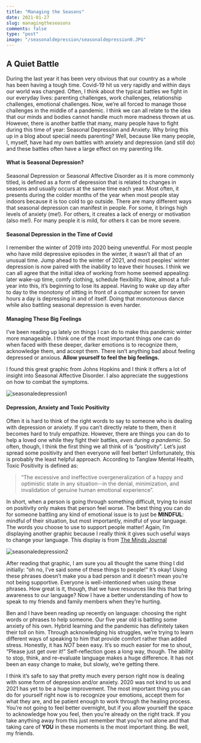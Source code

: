 ```yaml
---
title: "Managing the Seasons"
date: 2021-01-27
slug: managingtheseasons
comments: false
type: "post"
image: "/seasonaldepression/seasonaldepression0.JPG"
---
```


## A Quiet Battle

During the last year it has been very obvious that our country as a whole has been having a tough time.  Covid-19 hit us very rapidly and within days our world was changed.  Often, I think about the typical battles we fight in our everyday lives: parenting challenges, work challenges, relationship challenges, emotional challenges.  Now, we’re all forced to manage those challenges in the middle of a pandemic.  I think we can all relate to the idea that our minds and bodies cannot handle much more madness thrown at us.  However, there is another battle that many, many people have to fight during this time of year: Seasonal Depression and Anxiety.  Why bring this up in a blog about special needs parenting?  Well, because like many people, I, myself, have had my own battles with anxiety and depression (and still do) and these battles often have a large effect on my parenting life.

#### What is Seasonal Depression?

Seasonal Depression or Seasonal Affective Disorder as it is more commonly titled, is defined as a form of depression that is related to changes in seasons and usually occurs at the same time each year.  Most often, it presents during the colder months of the year when most people stay indoors because it is too cold to go outside.  There are many different ways that seasonal depression can manifest in people.  For some, it brings high levels of anxiety (me!).  For others, it creates a lack of energy or motivation (also me!).  For many people it is mild, for others it can be more severe.

#### Seasonal Depression in the Time of Covid

I remember the winter of 2019 into 2020 being uneventful.  For most people who have mild depressive episodes in the winter, it wasn’t all that of an unusual time.  Jump ahead to the winter of 2021, and most peoples’ winter depression is now paired with the inability to leave their houses.  I think we can all agree that the initial idea of working from home seemed appealing: later wake-up time, comfy clothing, schedule flexibility.  Now, almost a full-year into this, it’s beginning to lose its appeal.  Having to wake up day after to day to the monotony of sitting in front of a computer screen for seven hours a day is depressing in and of itself.  Doing that monotonous dance while also battling seasonal depression is even harder.  

#### Managing These Big Feelings

I’ve been reading up lately on things I can do to make this pandemic winter more manageable.  I think one of the most important things one can do when faced with these deeper, darker emotions is to recognize them, acknowledge them, and accept them.  There isn’t anything bad about feeling depressed or anxious.  **Allow yourself to feel the big feelings.**

I found this great graphic from Johns Hopkins and I think it offers a lot of insight into Seasonal Affective Disorder.  I also appreciate the suggestions on how to combat the symptoms.

![seasonaledepression1](/seasonaldepression/seasonaldepression1.JPG)                 

#### Depression, Anxiety and Toxic Positivity

Often it is hard to think of the right words to say to someone who is dealing with depression or anxiety.  If you can’t directly relate to them, then it becomes hard to truly empathize.  However, there are things you can do to help a loved one while they fight their battles, *even during a pandemic*.  So often, though, I think the first thing we all think of is “positivity”.  Let’s just spread some positivity and then everyone will feel better!  Unfortunately, this is probably the least helpful approach.  According to Tanglaw Mental Health, Toxic Positivity is defined as:

>“The excessive and ineffective overgeneralization of a happy and optimistic state in any situation--in the denial, minimization, and invalidation of genuine human emotional experience”.  

In short, when a person is going through something difficult, trying to insist on positivity only makes that person feel worse.  The best thing you can do for someone battling any kind of emotional issue is to just be **MINDFUL**: mindful of their situation, but most importantly, mindful of your language.  The words you choose to use to support people matter!  Again, I’m displaying another graphic because I really think it gives such useful ways to change your language.  This display is from [The Minds Journal](https://themindsjournal.com/) 

![seasonaledepression2](/seasonaldepression/seasonaldepression2.JPG)  

After reading that graphic, I am sure you all thought the same thing I did initially: “oh no, I’ve said some of these things to people!”  It’s okay!  Using these phrases doesn’t make you a bad person and it doesn’t mean you’re not being supportive.  Everyone is well-intentioned when using these phrases.  How great is it, though, that we have resources like this that bring awareness to our language?  Now I have a better understanding of how to speak to my friends and family members when they’re hurting.

Ben and I have been reading up recently on language: choosing the right words or phrases to help someone.  Our five year old is battling some anxiety of his own.  Hybrid learning and the pandemic has definitely taken their toll on him.  Through acknowledging his struggles, we’re trying to learn different ways of speaking to him that provide comfort rather than added stress.  Honestly, it has *NOT* been easy.  It’s so much easier for me to shout, “Please just get over it!”  Self-reflection goes a long way, though.  The ability to stop, think, and re-evaluate language makes a huge difference.  It has not been an easy change to make, but slowly, we’re getting there.


I think it’s safe to say that pretty much every person right now is dealing with some form of depression and/or anxiety.  2020 was not kind to us and 2021 has yet to be a huge improvement.  The most important thing you can do for yourself right now is to recognize your emotions, accept them for what they are, and be patient enough to work through the healing process.  You’re not going to feel better overnight, but if you allow yourself the space to acknowledge how you feel, then you’re already on the right track.  If you take anything away from this just remember that you’re not alone and that taking care of **YOU** in these moments is the most important thing.  Be well, my friends.
